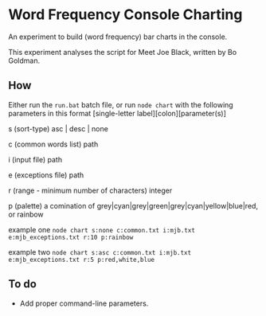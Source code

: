 # Word Frequency Console Charting

An experiment to build (word frequency) bar charts in the console.

This experiment analyses the script for Meet Joe Black, written by Bo Goldman.

## How

Either run the `run.bat` batch file, or run `node chart` with the following parameters in this format [single-letter label][colon][parameter(s)]

s (sort-type) asc | desc | none

c (common words list) path

i (input file) path

e (exceptions file) path

r (range - minimum number of characters) integer

p (palette) a comination of grey|cyan|grey|green|grey|cyan|yellow|blue|red, or rainbow

example one `node chart s:none c:common.txt i:mjb.txt e:mjb_exceptions.txt r:10 p:rainbow`

example two `node chart s:asc c:common.txt i:mjb.txt e:mjb_exceptions.txt r:5 p:red,white,blue`

## To do

* Add proper command-line parameters.